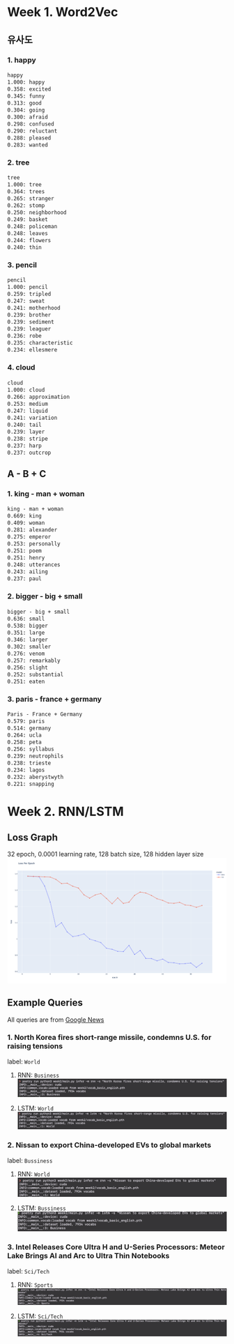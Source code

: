 # Week 1. Word2Vec

## 유사도

### 1. happy

```
happy
1.000: happy
0.358: excited
0.345: funny
0.313: good
0.304: going
0.300: afraid
0.298: confused
0.290: reluctant
0.288: pleased
0.283: wanted
```

### 2. tree

```
tree
1.000: tree
0.364: trees
0.265: stranger
0.262: stomp
0.250: neighborhood
0.249: basket
0.248: policeman
0.248: leaves
0.244: flowers
0.240: thin
```

### 3. pencil

```
pencil
1.000: pencil
0.259: tripled
0.247: sweat
0.241: motherhood
0.239: brother
0.239: sediment
0.239: leaguer
0.236: robe
0.235: characteristic
0.234: ellesmere
```

### 4. cloud

```
cloud
1.000: cloud
0.266: approximation
0.253: medium
0.247: liquid
0.241: variation
0.240: tail
0.239: layer
0.238: stripe
0.237: harp
0.237: outcrop
```

## A - B + C

### 1. king - man + woman

```
king - man + woman
0.669: king
0.409: woman
0.281: alexander
0.275: emperor
0.253: personally
0.251: poem
0.251: henry
0.248: utterances
0.243: ailing
0.237: paul
```

### 2. bigger - big + small

```
bigger - big + small
0.636: small
0.538: bigger
0.351: large
0.346: larger
0.302: smaller
0.276: venom
0.257: remarkably
0.256: slight
0.252: substantial
0.251: eaten
```

### 3. paris - france + germany

```
Paris - France + Germany
0.579: paris
0.514: germany
0.264: ucla
0.258: peta
0.256: syllabus
0.239: neutrophils
0.238: trieste
0.234: lagos
0.232: aberystwyth
0.221: snapping
```

# Week 2. RNN/LSTM

## Loss Graph

32 epoch, 0.0001 learning rate, 128 batch size, 128 hidden layer size
![loss](./assets/week2/loss.png)

## Example Queries

All queries are from [Google News](https://news.google.com/)

### 1. North Korea fires short-range missile, condemns U.S. for raising tensions

label: `World`

1. RNN: `Business`
   ![rnn](./assets/week2/example_1_rnn.png)

2. LSTM: `World`
   ![lstm](./assets/week2/example_1_lstm.png)

### 2. Nissan to export China-developed EVs to global markets

label: `Bussiness`

1. RNN: `World`
   ![rnn](./assets/week2/example_2_rnn.png)

2. LSTM: `Bussiness`
   ![lstm](./assets/week2/example_2_lstm.png)

### 3. Intel Releases Core Ultra H and U-Series Processors: Meteor Lake Brings AI and Arc to Ultra Thin Notebooks

label: `Sci/Tech`

1. RNN: `Sports`
   ![rnn](./assets/week2/example_3_rnn.png)

2. LSTM: `Sci/Tech`
   ![lstm](./assets/week2/example_3_lstm.png)
